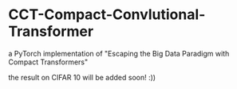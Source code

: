 # CCT-Compact-Convlutional-Transformer
a PyTorch implementation of "Escaping the Big Data Paradigm with Compact Transformers"

the result on CIFAR 10 will be added soon! :))

